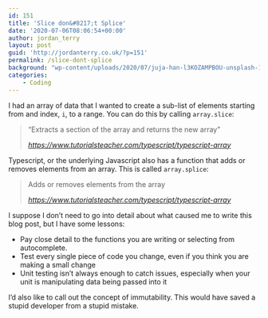 ```yaml
---
id: 151
title: 'Slice don&#8217;t Splice'
date: '2020-07-06T08:06:54+00:00'
author: jordan_terry
layout: post
guid: 'http://jordanterry.co.uk/?p=151'
permalink: /slice-dont-splice
background: "wp-content/uploads/2020/07/juja-han-l3KOZAMPBOU-unsplash-1024x683.webp"
categories:
    - Coding
---
```


I had an array of data that I wanted to create a sub-list of elements starting from and index, `i`, to a range. You can do this by calling `array.slice`:

> “Extracts a section of the array and returns the new array”
> 
> <cite>https://www.tutorialsteacher.com/typescript/typescript-array</cite>

Typescript, or the underlying Javascript also has a function that adds or removes elements from an array. This is called `array.splice`:

> Adds or removes elements from the array
> 
> <cite>https://www.tutorialsteacher.com/typescript/typescript-array</cite>

I suppose I don’t need to go into detail about what caused me to write this blog post, but I have some lessons:

- Pay close detail to the functions you are writing or selecting from autocomplete.
- Test every single piece of code you change, even if you think you are making a small change
- Unit testing isn’t always enough to catch issues, especially when your unit is manipulating data being passed into it

I’d also like to call out the concept of immutability. This would have saved a stupid developer from a stupid mistake.